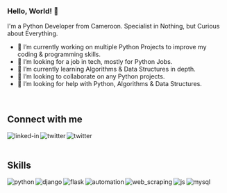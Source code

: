 ### Hello, World! 👋
I'm a Python Developer from Cameroon.
Specialist in Nothing, but Curious about Everything.

- 🔭 I’m currently working on multiple Python Projects to improve my coding & programming skills.
- 🔭 I’m looking for a job in tech, mostly for Python Jobs.
- 🌱 I’m currently learning Algorithms & Data Structures in depth.
- 👯 I’m looking to collaborate on any Python projects.
- 🤔 I’m looking for help with Python, Algorithms & Data Structures.
<br>

## Connect with me

[<img align="left" alt="linked-in" src="https://img.shields.io/badge/linkedin-%230077B5.svg?&style=for-the-badge&logo=linkedin&logoColor=white" />](https://www.linkedin.com/in/tony-b-nya-64a2b690/)

[<img align="left" alt="twitter" src="https://img.shields.io/badge/twitter-%231DA1F2.svg?&style=for-the-badge&logo=twitter&logoColor=white" />](https://twitter.com/tonybnya)

[<img align="left" alt="twitter" src="https://img.shields.io/badge/facebook-%231DA1F2.svg?&style=for-the-badge&logo=facebook&logoColor=white" />](https://www.facebook.com/nyatb)

<br>
<br>

## Skills
<img align="left" alt="python" src="https://img.shields.io/badge/python%20-%2320232a.svg?&style=for-the-badge&logo=python&logoColor=%2361DAFB" />

<img align="left" alt="django" src="https://img.shields.io/badge/django%20-%2320232a.svg?&style=for-the-badge&logo=django&logoColor=%2361DAFB" />

<img align="left" alt="flask" src="https://img.shields.io/badge/flask%20-%2320232a.svg?&style=for-the-badge&logo=flask&logoColor=%2361DAFB" />

<img align="left" alt="automation" src="https://img.shields.io/badge/automation%20-%2320232a.svg?&style=for-the-badge&logo=automation&logoColor=%2361DAFB" />

<img align="left" alt="web_scraping" src="https://img.shields.io/badge/web_scraping%20-%2320232a.svg?&style=for-the-badge&logo=web_scraping&logoColor=%2361DAFB" />

<img align="left" alt="js" src="https://img.shields.io/badge/javascript%20-%2320232a.svg?&style=for-the-badge&logo=javascript&logoColor=%2361DAFB" />

<img align="left" alt="mysql" src="https://img.shields.io/badge/mysql%20-%2320232a.svg?&style=for-the-badge&logo=mysql&logoColor=%2361DAFB" />

<br>
<br>
